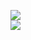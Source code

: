 [![](https://img.shields.io/badge/Made%20With-Github%20Spray-lightgrey.svg?style=for-the-badge&logo=github)](https://github.com/Annihil/github-spray#25890)  
[![](https://i.imgur.com/2DrTn0Z.gif)](https://github.com/Annihil/github-spray)